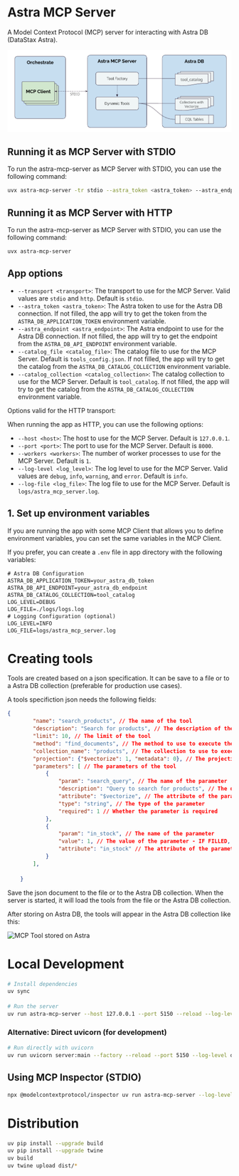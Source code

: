# Astra MCP Server

A Model Context Protocol (MCP) server for interacting with Astra DB (DataStax Astra).

![Astra MCP Server Overview](docs/astra-mcp-server-overview.png)

## Running it as MCP Server with STDIO

To run the astra-mcp-server as MCP Server with STDIO, you can use the following command:

```bash
uvx astra-mcp-server -tr stdio --astra_token <astra_token> --astra_endpoint <astra_endpoint>
```

## Running it as MCP Server with HTTP

To run the astra-mcp-server as MCP Server with STDIO, you can use the following command:

```bash
uvx astra-mcp-server
```
## App options

- `--transport <transport>`: The transport to use for the MCP Server. Valid values are `stdio` and `http`. Default is `stdio`.
- `--astra_token <astra_token>`: The Astra token to use for the Astra DB connection. If not filled, the app will try to get the token from the `ASTRA_DB_APPLICATION_TOKEN` environment variable.
- `--astra_endpoint <astra_endpoint>`: The Astra endpoint to use for the Astra DB connection. If not filled, the app will try to get the endpoint from the `ASTRA_DB_API_ENDPOINT` environment variable.
- `--catalog_file <catalog_file>`: The catalog file to use for the MCP Server. Default is `tools_config.json`. If not filled, the app will try to get the catalog from the `ASTRA_DB_CATALOG_COLLECTION` environment variable.
- `--catalog_collection <catalog_collection>`: The catalog collection to use for the MCP Server. Default is `tool_catalog`. If not filled, the app will try to get the catalog from the `ASTRA_DB_CATALOG_COLLECTION` environment variable.

Options valid for the HTTP transport:

When running the app as HTTP, you can use the following options:
- `--host <host>`: The host to use for the MCP Server. Default is `127.0.0.1`.
- `--port <port>`: The port to use for the MCP Server. Default is `8000`.
- `--workers <workers>`: The number of worker processes to use for the MCP Server. Default is `1`.
- `--log-level <log_level>`: The log level to use for the MCP Server. Valid values are `debug`, `info`, `warning`, and `error`. Default is `info`.
- `--log-file <log_file>`: The log file to use for the MCP Server. Default is `logs/astra_mcp_server.log`.
    

## 1. Set up environment variables

If you are running the app with some MCP Client that allows you to define environment variables, you can set the same variables in the MCP Client.

If you prefer, you can create a `.env` file in app directory with the following variables:

```env
# Astra DB Configuration
ASTRA_DB_APPLICATION_TOKEN=your_astra_db_token
ASTRA_DB_API_ENDPOINT=your_astra_db_endpoint
ASTRA_DB_CATALOG_COLLECTION=tool_catalog
LOG_LEVEL=DEBUG
LOG_FILE=./logs/logs.log
# Logging Configuration (optional)
LOG_LEVEL=INFO
LOG_FILE=logs/astra_mcp_server.log
```
# Creating tools

Tools are created based on a json specification. It can be save to a file or to a Astra DB collection (preferable for production use cases).

A tools specifiction json needs the following fields:
```json
{
        "name": "search_products", // The name of the tool
        "description": "Search for products", // The description of the tool to the MCP Client
        "limit": 10, // The limit of the tool
        "method": "find_documents", // The method to use to execute the tool
        "collection_name": "products", // The collection to use to execute the tool
        "projection": {"$vectorize": 1, "metadata": 0}, // The projection of the tool
        "parameters": [ // The parameters of the tool
            {  
                "param": "search_query", // The name of the parameter
                "description": "Query to search for products", // The description of the parameter
                "attribute": "$vectorize", // The attribute of the parameter
                "type": "string", // The type of the parameter
                "required": 1 // Whether the parameter is required
            },
            {  
                "param": "in_stock", // The name of the parameter 
                "value": 1, // The value of the parameter - IF FILLED, THE PARAMETER IS NOT SENT TO THE MCP CLIENT and applied by the server
                "attribute": "in_stock" // The attribute of the parameter
            }
        ],

    }
```

Save the json document to the file or to the Astra DB collection. When the server is started, it will load the tools from the file or the Astra DB collection.

After storing on Astra DB, the tools will appear in the Astra DB collection like this:

![MCP Tool stored on Astra](docs/astra-mcp-server-tools.png)

# Local Development

```bash
# Install dependencies
uv sync

# Run the server
uv run astra-mcp-server --host 127.0.0.1 --port 5150 --reload --log-level debug
```

### Alternative: Direct uvicorn (for development)

```bash
# Run directly with uvicorn
uv run uvicorn server:main --factory --reload --port 5150 --log-level debug
```


## Using MCP Inspector (STDIO)

```bash
npx @modelcontextprotocol/inspector uv run astra-mcp-server --log-level debug -tr stdio
```

# Distribution

```bash
uv pip install --upgrade build
uv pip install --upgrade twine
uv build
uv twine upload dist/*
```